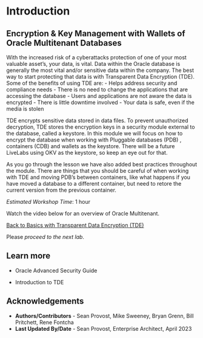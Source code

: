# Introduction

## Encryption & Key Management with Wallets of Oracle Multitenant Databases

With the increased risk of a cyberattacks protection of one of your most valuable asset’s, your data, is vital.  Data within the Oracle database is generally the most vital and/or sensitive data within the company.  The best way to start protecting that data is with Transparent Data Encryption (TDE).  Some of the benefits of using TDE are:
    -	Helps address security and compliance needs
    -	There is no need to change the applications that are accessing  the database
    -	Users and applications are not aware the data is encrypted
    -	There is little downtime involved
    -	Your data is safe, even if the media is stolen

TDE encrypts sensitive data stored in data files. To prevent unauthorized decryption, TDE stores the encryption keys in a security module external to the database, called a keystore.  In this module we will focus on how to encrypt the database when working with Pluggable databases (PDB) , containers (CDB) and wallets as the keystore.  There will be a future LiveLabs using OKV as the keystore, so keep an eye out for that.

As you go through the lesson we have also added best practices throughout the module.  There are things that you should be careful of when working with TDE and moving PDB’s between containers, like what happens if you have moved a database to a different container, but need to retore the current version from the previous container.  

*Estimated Workshop Time*: 1 hour

Watch the video below for an overview of Oracle Multitenant.

[Back to Basics with Transparent Data Encryption (TDE)](https://youtu.be/JflshZKgxYs)

Please *proceed to the next lab*.

## Learn more

- Oracle Advanced Security Guide
<a href="https://docs.oracle.com/en/database/oracle/oracle-database/19/asoag/introduction-to-oracle-advanced-security.html"> </a>

- Introduction to TDE
<a href="https://docs.oracle.com/en/database/oracle/oracle-database/19/asoag/introduction-to-transparent-data-encryption.html"> </a>

## Acknowledgements

- **Authors/Contributors** - Sean Provost, Mike Sweeney, Bryan Grenn, Bill Pritchett, Rene Fontcha
- **Last Updated By/Date** - Sean Provost, Enterprise Architect, April 2023
